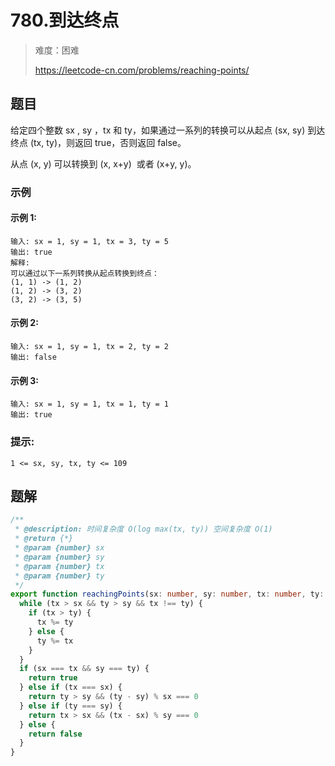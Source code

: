 # 780.到达终点

> 难度：困难
>
> https://leetcode-cn.com/problems/reaching-points/

## 题目

给定四个整数 sx , sy ，tx 和 ty，如果通过一系列的转换可以从起点 (sx, sy) 到达终点 (tx, ty)，则返回 true，否则返回 false。

从点 (x, y) 可以转换到 (x, x+y)  或者 (x+y, y)。

### 示例

#### 示例 1:

```
输入: sx = 1, sy = 1, tx = 3, ty = 5
输出: true
解释:
可以通过以下一系列转换从起点转换到终点：
(1, 1) -> (1, 2)
(1, 2) -> (3, 2)
(3, 2) -> (3, 5)
```

#### 示例 2:

```
输入: sx = 1, sy = 1, tx = 2, ty = 2
输出: false
```

#### 示例 3:

```
输入: sx = 1, sy = 1, tx = 1, ty = 1
输出: true
```

### 提示:

```
1 <= sx, sy, tx, ty <= 109
```

## 题解

```typescript
/**
 * @description: 时间复杂度 O(log max(tx, ty)) 空间复杂度 O(1)
 * @return {*}
 * @param {number} sx
 * @param {number} sy
 * @param {number} tx
 * @param {number} ty
 */
export function reachingPoints(sx: number, sy: number, tx: number, ty: number): boolean {
  while (tx > sx && ty > sy && tx !== ty) {
    if (tx > ty) {
      tx %= ty
    } else {
      ty %= tx
    }
  }
  if (sx === tx && sy === ty) {
    return true
  } else if (tx === sx) {
    return ty > sy && (ty - sy) % sx === 0
  } else if (ty === sy) {
    return tx > sx && (tx - sx) % sy === 0
  } else {
    return false
  }
}
```

